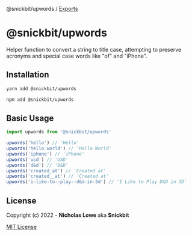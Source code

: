 @snickbit/upwords / [Exports](modules.md)

# @snickbit/upwords

<!--START_SECTION:readmes-description-->

Helper function to convert a string to title case, attempting to preserve acronyms and special case words like "of" and "iPhone".

<!--END_SECTION:readmes-description-->

## Installation

```bash
yarn add @snickbit/upwords
```

```bash
npm add @snickbit/upwords
```

## Basic Usage

```js
import upwords from '@snickbit/upwords'

upwords('hello') // 'Hello'
upwords('hello world') // 'Hello World'
upwords('iphone') // 'iPhone'
upwords('usd') // 'USD'
upwords('d&d') // 'D&D'
upwords('created_at') // 'Created at'
upwords('created__at') // 'Created at'
upwords('i-like-to--play--d&d-in-3d') // 'I Like to Play D&D in 3D'
```

## License

Copyright (c) 2022 - **Nicholas Lowe** aka **Snickbit**

[MIT License](../../LICENSE)
